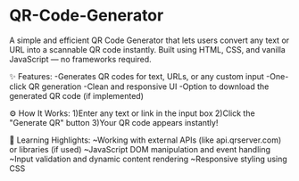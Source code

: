 # QR-Code-Generator
A simple and efficient QR Code Generator that lets users convert any text or URL into a scannable QR code instantly. Built using HTML, CSS, and vanilla JavaScript — no frameworks required.

✨ Features:
-Generates QR codes for text, URLs, or any custom input
-One-click QR generation
-Clean and responsive UI
-Option to download the generated QR code (if implemented)

⚙️ How It Works:
1)Enter any text or link in the input box
2)Click the "Generate QR" button
3)Your QR code appears instantly!

🧠 Learning Highlights:
~Working with external APIs (like api.qrserver.com) or libraries (if used)
~JavaScript DOM manipulation and event handling
~Input validation and dynamic content rendering
~Responsive styling using CSS


